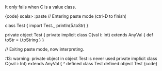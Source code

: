 It only fails when C is a value class.

{code}
scala> :paste
// Entering paste mode (ctrl-D to finish)

class Test {
  import Test._
  println(5.toStr)
}

private object Test {
  private implicit class C(val i: Int) extends AnyVal {
    def toStr = i.toString
  }
}

// Exiting paste mode, now interpreting.

<console>:13: warning: private object in object Test is never used
         private implicit class C(val i: Int) extends AnyVal {
                                ^
defined class Test
defined object Test
{code}
